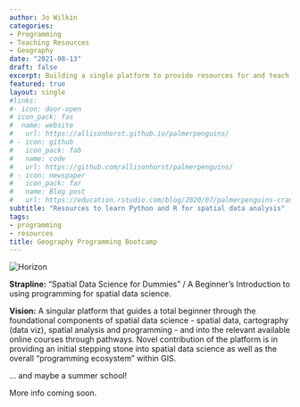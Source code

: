 ```yaml
---
author: Jo Wilkin
categories:
- Programming
- Teaching Resources
- Geography
date: "2021-08-13"
draft: false
excerpt: Building a single platform to provide resources for and teach programming to Geography Undergraduates in the U.K.
featured: true
layout: single
#links:
#- icon: door-open
# icon_pack: fas
#  name: website
#   url: https://allisonhorst.github.io/palmerpenguins/
# - icon: github
#   icon_pack: fab
#   name: code
#   url: https://github.com/allisonhorst/palmerpenguins/
# - icon: newspaper
#   icon_pack: far
#   name: Blog post
#   url: https://education.rstudio.com/blog/2020/07/palmerpenguins-cran/
subtitle: "Resources to learn Python and R for spatial data analysis"
tags:
- programming
- resources
title: Geography Programming Bootcamp
---
```


![Horizon](earth_at_night.jpg)

**Strapline:** “Spatial Data Science for Dummies” / A Beginner’s Introduction to using programming for spatial data science.

**Vision:** A singular platform that guides a total beginner through the foundational components of spatial data science - spatial data, cartography (data viz), spatial analysis and programming - and into the relevant available online courses through pathways. Novel contribution of the platform is in providing an initial stepping stone into spatial data science as well as the overall “programming ecosystem” within GIS. 

... and maybe a summer school!

More info coming soon.

